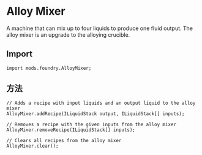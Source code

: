 # Alloy Mixer

A machine that can mix up to four liquids to produce one fluid output. The alloy mixer is an upgrade to the alloying crucible.

## Import
```zenscript
import mods.foundry.AlloyMixer;
```

## 方法
```zenscript
// Adds a recipe with input liquids and an output liquid to the alloy mixer
AlloyMixer.addRecipe(ILiquidStack output, ILiquidStack[] inputs);

// Removes a recipe with the given inputs from the alloy mixer
AlloyMixer.removeRecipe(ILiquidStack[] inputs);

// Clears all recipes from the alloy mixer
AlloyMixer.clear();
```
